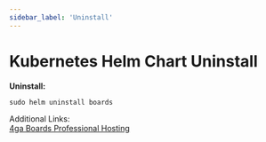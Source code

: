 ```yaml
---
sidebar_label: 'Uninstall'
---
```


# Kubernetes Helm Chart Uninstall

**Uninstall:**
```
sudo helm uninstall boards
```

Additional Links:\
[4ga Boards Professional Hosting](./install-4gaboards)
